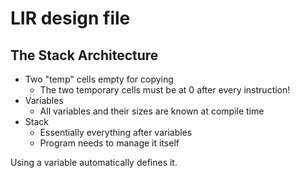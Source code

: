 # LIR design file

## The Stack Architecture

- Two "temp" cells empty for copying
  - The two temporary cells must be at 0 after every instruction!
- Variables
  - All variables and their sizes are known at compile time
- Stack
  - Essentially everything after variables
  - Program needs to manage it itself


Using a variable automatically defines it.


